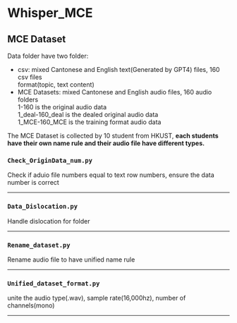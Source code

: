 # Whisper_MCE

## MCE Dataset
Data folder have two folder:</br>
- csv: mixed Cantonese and English text(Generated by GPT4) files, 160 csv files</br>
format(topic, text content)</br>
- MCE Datasets: mixed Cantonese and English audio files, 160 audio folders</br>
1-160 is the original audio data</br>
1_deal-160_deal is the dealed original audio data</br>
1_MCE-160_MCE is the training format audio data</br>

The MCE Dataset is collected by 10 student from HKUST, **each students have their own name rule and their audio file have different types.**

### `Check_OriginData_num.py`
Check if aduio file numbers equal to text row numbers, ensure the data number is correct

---

### `Data_Dislocation.py`
Handle dislocation for folder

---

### `Rename_dataset.py`
Rename audio file to have unified name rule

---

### `Unified_dataset_format.py`
unite the audio type(.wav), sample rate(16,000hz), number of channels(mono)

---
